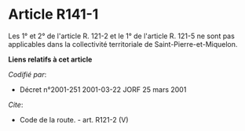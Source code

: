# Article R141-1

Les 1° et 2° de l'article R. 121-2 et le 1° de l'article R. 121-5 ne sont pas applicables dans la collectivité territoriale
de Saint-Pierre-et-Miquelon.

**Liens relatifs à cet article**

_Codifié par_:

  - Décret n°2001-251 2001-03-22 JORF 25 mars 2001

_Cite_:

  - Code de la route. - art. R121-2 (V)
